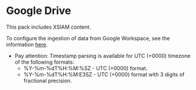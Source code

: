 # Google Drive

This pack includes XSIAM content.

To configure the ingestion of data from Google Workspace, see the information [here](https://docs.paloaltonetworks.com/cortex/cortex-xdr/cortex-xdr-pro-admin/external-data-ingestion/ingest-authentication-logs-and-data/ingest-logs-and-data-from-google-workspace).

* Pay attention: Timestamp parsing is available for UTC (+0000) timezone of the following formats:
  * %Y-%m-%dT%H:%M:%SZ - UTC (+0000) format.
  * %Y-%m-%dT%H:%M:E3SZ - UTC (+0000) format with 3 digits of fractional precision.
